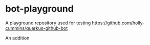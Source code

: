 # bot-playground
A playground repository used for testing https://github.com/holly-cummins/quarkus-github-bot

An addition

